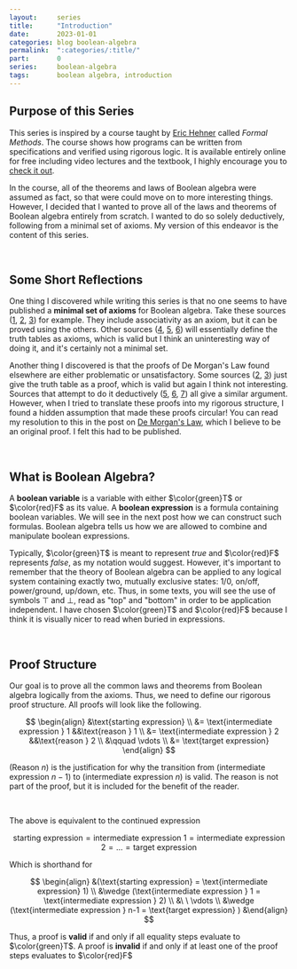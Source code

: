 ```yaml
---
layout:     series
title:      "Introduction"
date:       2023-01-01
categories: blog boolean-algebra
permalink:  ":categories/:title/"
part:       0
series:     boolean-algebra
tags:       boolean algebra, introduction
---
```


## Purpose of this Series

This series is inspired by a course taught by <a href="https://www.cs.utoronto.ca/~hehner/" target="_blank">Eric Hehner</a> called _Formal Methods_. The course shows how programs can be written from specifications and verified using rigorous logic. It is available entirely online for free including video lectures and the textbook, I highly encourage you to
<a href="http://www.cs.utoronto.ca/~hehner/465-2104/" target="_blank">check it out</a>.

<!-- I highly recommend that you read some of [his work](http://www.cs.toronto.edu/~hehner/publist.html) because I think it's extremely important and well-researched. -->

In the course, all of the theorems and laws of Boolean algebra were assumed as fact, so that were could move on to more interesting things. However, I decided that I wanted to prove all of the laws and theorems of Boolean algebra entirely from scratch. I wanted to do so solely deductively, following from a minimal set of axioms. My version of this endeavor is the content of this series.

<br>

## Some Short Reflections

One thing I discovered while writing this series is that no one seems to have published a **minimal set of axioms** for Boolean algebra. Take these sources (<a href="https://en.wikipedia.org/wiki/Boolean_algebra_(structure)" target="_blank">1</a>, <a href="https://www.cs.tau.ac.il/~nin/Courses/ComStruct04/BooleanAlgebra.htm" target="_blank">2</a>, <a href="https://ocw.snu.ac.kr/sites/default/files/NOTE/Week%202%20-%20Boolean%20algebra.pdf" target="_blank">3</a>) for example. They include associativity as an axiom, but it can be proved using the others. Other sources (<a href="https://www.oreilly.com/library/view/introduction-to-digital/9780470900550/chap3-sec004.html" target="_blank">4</a>, <a href="https://www.geeksforgeeks.org/axioms-of-boolean-algebra/" target="_blank">5</a>, <a href="https://www.includehelp.com/basics/axioms-and-laws-of-boolean-algebra.aspx" target="_blank">6</a>) will essentially define the truth tables as axioms, which is valid but I think an uninteresting way of doing it, and it's certainly not a minimal set.

Another thing I discovered is that the proofs of De Morgan's Law found elsewhere are either problematic or unsatisfactory. Some sources (<a href="https://www.cs.tau.ac.il/~nin/Courses/ComStruct04/BooleanAlgebra.htm" target="_blank">2</a>, <a href="https://ocw.snu.ac.kr/sites/default/files/NOTE/Week%202%20-%20Boolean%20algebra.pdf" target="_blank">3</a>) just give the truth table as a proof, which is valid but again I think not interesting. Sources that attempt to do it deductively (<a href="https://www.geeksforgeeks.org/axioms-of-boolean-algebra/" target="_blank">5</a>, <a href="https://www.includehelp.com/basics/axioms-and-laws-of-boolean-algebra.aspx" target="_blank">6</a>, <a href="https://math.stackexchange.com/questions/95864/algebraic-proof-of-de-morgans-theorems" target="_blank">7</a>) all give a similar argument. However, when I tried to translate these proofs into my rigorous structure, I found a hidden assumption that made these proofs circular! You can read my resolution to this in the post on [De Morgan's Law](/blog/boolean-algebra/de-morgans-law/), which I believe to be an original proof. I felt this had to be published.

<br>

## What is Boolean Algebra?

A **boolean variable** is a variable with either $\color{green}T$ or $\color{red}F$ as its value. A **boolean expression** is a formula containing boolean variables. We will see in the next post how we can construct such formulas. Boolean algebra tells us how we are allowed to combine and manipulate boolean expressions.

Typically, $\color{green}T$ is meant to represent _true_ and $\color{red}F$ represents _false_, as my notation would suggest. However, it's important to remember that the theory of Boolean algebra can be applied to any logical system containing exactly two, mutually exclusive states: $1$/$0$, on/off, power/ground, up/down, etc. Thus, in some texts, you will see the use of symbols $\top$ and $\bot$, read as "top" and "bottom" in order to be application independent. I have chosen $\color{green}T$ and $\color{red}F$ because I think it is visually nicer to read when buried in expressions.

<!--
The most popular applications of Boolean algebra are in Philosophy and Electrical & Computer Engineering. In Philosophy, propositions are assigned either $\color{green}T$ or $\color{red}F$. 

Boolean algebra is used in order to ensure the validity of logical syllogisms. Philosophers start with premises and use the laws and theorems of 
-->
<br>

## Proof Structure

Our goal is to prove all the common laws and theorems from Boolean algebra logically from the axioms. Thus, we need to define our rigorous proof structure. All proofs will look like the following.

$$
\begin{align}
    &\text{starting expression} \\
    &= \text{intermediate expression } 1   &&\text{reason } 1 \\
    &= \text{intermediate expression } 2   &&\text{reason } 2 \\
    &\qquad \vdots \\
    &= \text{target expression}
\end{align}
$$

(Reason $n$) is the justification for why the transition from (intermediate expression $n-1$) to (intermediate expression $n$) is valid. The reason is not part of the proof, but it is included for the benefit of the reader.

<br>

The above is equivalent to the continued expression

$$ \text{starting expression} = \text{intermediate expression 1} = \text{intermediate expression 2} = \ldots = \text{target expression} $$

Which is shorthand for 

$$
\begin{align}
&(\text{starting expression} = \text{intermediate expression} 1) \\
&\wedge (\text{intermediate expression } 1 = \text{intermediate expression } 2) \\
&\ \ \vdots \\
&\wedge (\text{intermediate expression } n-1 = \text{target expression} )
&\end{align}
$$

Thus, a proof is **valid** if and only if all equality steps evaluate to $\color{green}T$. A proof is **invalid** if and only if at least one of the proof steps evaluates to $\color{red}F$